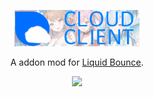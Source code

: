 <div align="center">
<p>
    <img width="200" src="src/main/resources/assets/liquidbounce/logo_banner.png">
</p>

A addon mod for [Liquid Bounce](https://github.com/CCBlueX/LiquidBounce).

<p>
    <img width="200" src="https://raw.githubusercontent.com/CCBlueX/LiquidCloud/master/LiquidBounce/liquidbounceLogo.svg">
</p>
</div>

